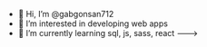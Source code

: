 - 👋 Hi, I’m @gabgonsan712
- 👀 I’m interested in developing web apps
- 🌱 I’m currently learning sql, js, sass, react
--->

